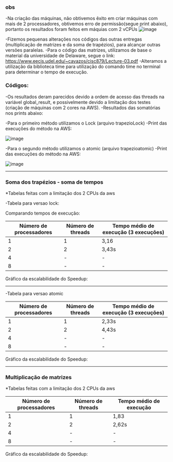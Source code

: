### obs
-Na criação das máquinas, não obtivemos êxito em criar máquinas com mais de 2 processadores, obtivemos erro de permissão(segue print abaixo), portanto os resultados foram feitos em máquias com 2 vCPUs
![image](https://user-images.githubusercontent.com/101070201/200226510-f3e1ae72-ea38-4e5a-abbb-ca877d0076ad.png)

-Fizemos pequenas alterações nos códigos das outras entregas (multiplicação de matrizes e da soma de trapézios), para alcançar outras versões paralelas.
-Para o código das matrizes, utilizamos de base o material da universidade de Delaware, segue o link: https://www.eecis.udel.edu/~cavazos/cisc879/Lecture-03.pdf
-Alteramos a utilização da biblioteca time para utilização do comando time no terminal para determinar o tempo de execução.

### Códigos:
-Os resultados deram parecidos devido a ordem de acesso das threads na variável global_result, e possivelmente devido a limitação dos testes (criação de máquinas com 2 cores na AWS).
-Resultados das somatórias nos prints abaixo:

-Para o primeiro método utilizamos o Lock (arquivo trapezioLock)
-Print das execuções do método na AWS:

![image](https://user-images.githubusercontent.com/101070201/200227111-84c88ebb-4314-4ef8-88f5-ab4ab645dd33.png)

-Para o segundo método utilizamos o atomic (arquivo trapezioatomic)
-Print das execuções do método na AWS:

![image](https://user-images.githubusercontent.com/101070201/200227132-9287e2ff-66bc-43aa-ad86-15e7189c560a.png)

---

### Soma dos trapézios -  soma de tempos
*Tabelas feitas com a limitação dos 2 CPUs da aws

-Tabela para versao lock:

Comparando tempos de execução:

| Número de processadores | Número de threads | Tempo médio de execução (3 execuções) |
| --- | --- | --- |
| 1 | 1 | 3,16 |
| 2 | 2 | 3,43s |
| 4 | - | - |
| 8 | - | - |


Gráfico da escalabilidade do Speedup:

---

-Tabela para versao atomic

| Número de processadores | Número de threads | Tempo médio de execução (3 execuções) |
| --- | --- | --- |
| 1 | 1 | 2,33s |
| 2 | 2 | 4,43s |
| 4 | - | - |
| 8 | - | - |

Gráfico da escalabilidade do Speedup:

---


### Multiplicação de matrizes
*Tabelas feitas com a limitação dos 2 CPUs da aws

| Número de processadores | Número de threads | Tempo médio de execução |
| --- | --- | --- |
| 1 | 1 | 1,83 |
| 2 | 2 |2,62s |
| 4 | - | - |
| 8 | - | - |


Gráfico da escalabilidade do Speedup:
